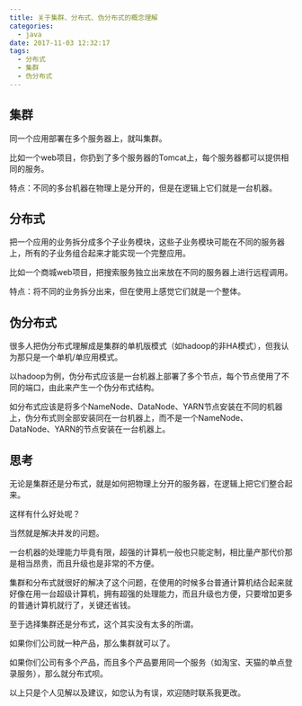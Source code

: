 ```yaml
---
title: 关于集群、分布式、伪分布式的概念理解
categories: 
  - java
date: 2017-11-03 12:32:17
tags:
  - 分布式
  - 集群
  - 伪分布式
---
```

## 集群
同一个应用部署在多个服务器上，就叫集群。

比如一个web项目，你扔到了多个服务器的Tomcat上，每个服务器都可以提供相同的服务。

特点：不同的多台机器在物理上是分开的，但是在逻辑上它们就是一台机器。

## 分布式
把一个应用的业务拆分成多个子业务模块，这些子业务模块可能在不同的服务器上，所有的子业务组合起来才能实现一个完整应用。

比如一个商城web项目，把搜索服务独立出来放在不同的服务器上进行远程调用。

特点：将不同的业务拆分出来，但在使用上感觉它们就是一个整体。
<!-- more -->

## 伪分布式
很多人把伪分布式理解成是集群的单机版模式（如hadoop的非HA模式），但我认为那只是一个单机/单应用模式。

以hadoop为例，伪分布式应该是一台机器上部署了多个节点，每个节点使用了不同的端口，由此来产生一个伪分布式结构。

如分布式应该是将多个NameNode、DataNode、YARN节点安装在不同的机器上，伪分布式则全部安装同在一台机器上，而不是一个NameNode、DataNode、YARN的节点安装在一台机器上。

## 思考
无论是集群还是分布式，就是如何把物理上分开的服务器，在逻辑上把它们整合起来。

这样有什么好处呢？

当然就是解决并发的问题。

一台机器的处理能力毕竟有限，超强的计算机一般也只能定制，相比量产那代价那是相当昂贵，而且升级也是非常的不方便。

集群和分布式就很好的解决了这个问题，在使用的时候多台普通计算机结合起来就好像在用一台超级计算机，拥有超强的处理能力，而且升级也方便，只要增加更多的普通计算机就行了，关键还省钱。

至于选择集群还是分布式，这个其实没有太多的所谓。

如果你们公司就一种产品，那么集群就可以了。

如果你们公司有多个产品，而且多个产品要用同一个服务（如淘宝、天猫的单点登录服务），那么就分布式呗。

以上只是个人见解以及建议，如您认为有误，欢迎随时联系我更改。